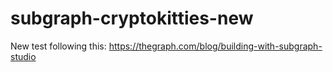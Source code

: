 # subgraph-cryptokitties-new
New test following this: https://thegraph.com/blog/building-with-subgraph-studio
